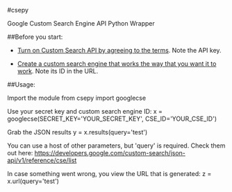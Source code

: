 #csepy

Google Custom Search Engine API Python Wrapper

##Before you start:

* [Turn on Custom Search API by agreeing to the terms](https://console.developers.google.com/).  Note the API key.

* [Create a custom search engine that works the way that you want it to work](https://www.google.com/cse/all).  Note its ID in the URL.

##Usage:

Import the module
    from csepy import googlecse

Use your secret key and custom search engine ID:
    x = googlecse(SECRET_KEY='YOUR_SECRET_KEY', CSE_ID='YOUR_CSE_ID')

Grab the JSON results
    y = x.results(query='test')

You can use a host of other parameters, but 'query' is required.  Check them out here: https://developers.google.com/custom-search/json-api/v1/reference/cse/list

In case something went wrong, you view the URL that is generated:
    z = x.url(query='test')